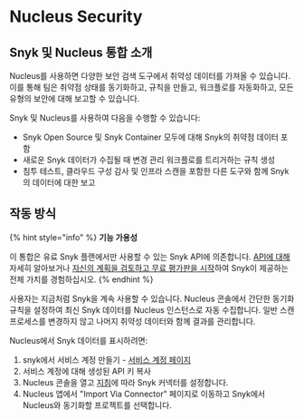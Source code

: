 # Nucleus Security

## **Snyk 및 Nucleus 통합 소개**

Nucleus를 사용하면 다양한 보안 검색 도구에서 취약성 데이터를 가져올 수 있습니다. 이를 통해 팀은 취약점 상태를 동기화하고, 규칙을 만들고, 워크플로를 자동화하고, 모든 유형의 보안에 대해 보고할 수 있습니다.

Snyk 및 Nucleus를 사용하여 다음을 수행할 수 있습니다:

* Snyk Open Source 및 Snyk Container 모두에 대해 Snyk의 취약점 데이터 포함
* 새로운 Snyk 데이터가 수집될 때 변경 관리 워크플로를 트리거하는 규칙 생성
* 침투 테스트, 클라우드 구성 감사 및 인프라 스캔을 포함한 다른 도구와 함께 Snyk의 데이터에 대한 보고

## 작동 방식

{% hint style="info" %}
**기능 가용성**

이 통합은 유료 Snyk 플랜에서만 사용할 수 있는 Snyk API에 의존합니다. [API에 대해](https://github.com/snyk/user-docs/tree/54e0dec0fe0e081d49f34119a9018499ad5c9e96/integrations/vulnerability-management-tools/code-dx-enterprise/README.md) 자세히 알아보거나 [자신의 계획을 검토하고 무료 평가판을 시작](https://app.snyk.io/manage/billing)하여 Snyk이 제공하는 전체 가치를 경험하십시오.
{% endhint %}

사용자는 지금처럼 Snyk을 계속 사용할 수 있습니다. Nucleus 콘솔에서 간단한 동기화 규칙을 설정하여 최신 Snyk 데이터를 Nucleus 인스턴스로 자동 수집합니다. 일반 스캔 프로세스를 변경하지 않고 나머지 취약성 데이터와 함께 결과를 관리합니다.

Nucleus에서 Snyk 데이터를 표시하려면:

1. snyk에서 서비스 계정 만들기 - [서비스 계정 페이지](../managing-integrations/service-accounts.md)
2. 서비스 계정에 대해 생성된 API 키 복사
3. Nucleus 콘솔을 열고 [지침](https://support.nucleussec.com/hc/en-us/articles/360016559492-Snyk)에 따라 Snyk 커넥터를 설정합니다.
4. Nucleus 앱에서 "Import Via Connector" 페이지로 이동하고 Snyk에서 Nucleus와 동기화할 프로젝트를 선택합니다.
